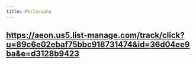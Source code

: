 ```yaml
---
title: Philosophy
---
```


## https://aeon.us5.list-manage.com/track/click?u=89c6e02ebaf75bbc918731474&id=36d04ee9ba&e=d3128b9423
##
